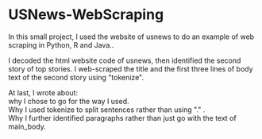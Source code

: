 # USNews-WebScraping
In this small project, I used the website of usnews to do an example of web scraping in Python, R and Java..

I decoded the html website code of usnews, then identified the second story of top stories. I web-scraped the title and the first three lines of body text of the second story using "tokenize".

At last, I wrote about:  
why I chose to go for the way I used.  
Why I used tokenize to split sentences rather than using "." .  
Why I further identified paragraphs rather than just go with the text of main_body.  
